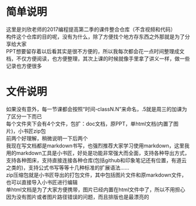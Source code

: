 # 简单说明
这里是刘欣老师的2017编程提高第二季的课件整合仓库（不含视频和代码）  
构件这个仓库的目的呢，没有为什么，除了方便找个地方存东西之外那就是为了分享给大家  
PPT想要留存着以后看其实是很不方便的，所以我每次都会花一点时间整理成文档，不仅方便阅读，也方便整理，其次上课的时候就像手里拿了讲义一样，做一些记录也方便很多  

# 文件说明
如果没有意外，每一节课都会按照“时间-classN.N”来命名，.5就是周三的加课为了区分一下而已  
每个文件夹下会有4个文件，包扩：doc文档，原PPT，单html文档(内置了图片)，小书匠zip包  
前两个好理解，稍微说明一下后两个  
我现在写文档都是markdown书写，也强烈推荐大家学习使用markdown，这里我用的markdown工具是小书匠，好处是功能非常强大而全面，支持各种导出方式，支持各种图床，支持直接连接各种仓库(包括github和印象笔记还有位置，有道云之类的)，支持公式书写等等十几种标准的扩展语法……  
zip压缩包就是小书匠导出的打包文件，其中包括图片文件和原markdown文件，也可以直接导入小书匠进行编辑  
单html文档是为了大家方便携带，图片已经内置在html文件中了，所以不用担心因为没有图片或者图片路径错误的问题，而且排版也是最漂亮的  